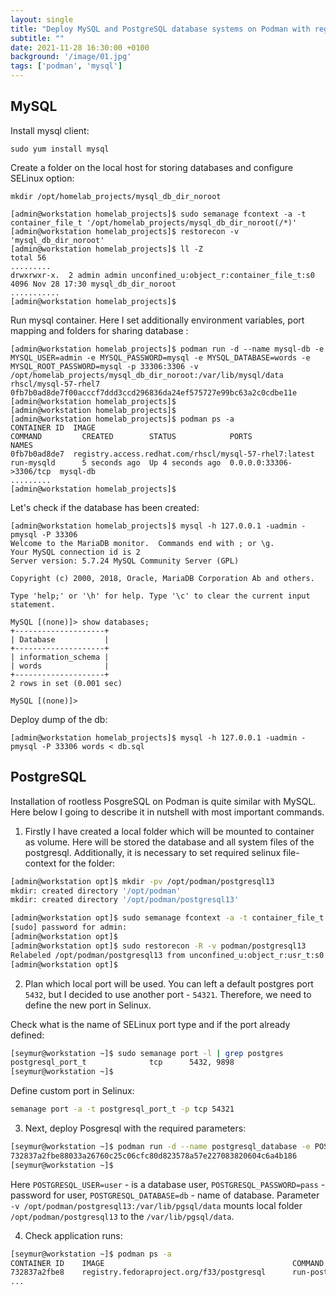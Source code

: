 ```yaml
---
layout: single
title: "Deploy MySQL and PostgreSQL database systems on Podman with regular (non-root) user" 
subtitle: ""
date: 2021-11-28 16:30:00 +0100
background: '/image/01.jpg'
tags: ['podman', 'mysql']
---
```


## MySQL
Install mysql client:

````
sudo yum install mysql
````

Create a folder on the local host for storing databases and configure SELinux option:

````
mkdir /opt/homelab_projects/mysql_db_dir_noroot

[admin@workstation homelab_projects]$ sudo semanage fcontext -a -t container_file_t '/opt/homelab_projects/mysql_db_dir_noroot(/*)'
[admin@workstation homelab_projects]$ restorecon -v 'mysql_db_dir_noroot'
[admin@workstation homelab_projects]$ ll -Z 
total 56
.........
drwxrwxr-x.  2 admin admin unconfined_u:object_r:container_file_t:s0  4096 Nov 28 17:30 mysql_db_dir_noroot
...........
[admin@workstation homelab_projects]$ 

````

Run mysql container. Here I set additionally environment variables, port mapping and folders for sharing database :

````
[admin@workstation homelab_projects]$ podman run -d --name mysql-db -e MYSQL_USER=admin -e MYSQL_PASSWORD=mysql -e MYSQL_DATABASE=words -e MYSQL_ROOT_PASSWORD=mysql -p 33306:3306 -v /opt/homelab_projects/mysql_db_dir_noroot:/var/lib/mysql/data rhscl/mysql-57-rhel7
0fb7b0ad8de7f00acccf7ddd3ccd296836da24ef575727e99bc63a2c0cdbe11e
[admin@workstation homelab_projects]$ 
[admin@workstation homelab_projects]$ 
[admin@workstation homelab_projects]$ podman ps -a
CONTAINER ID  IMAGE                                                                                                      COMMAND         CREATED        STATUS            PORTS                    NAMES
0fb7b0ad8de7  registry.access.redhat.com/rhscl/mysql-57-rhel7:latest                                                     run-mysqld      5 seconds ago  Up 4 seconds ago  0.0.0.0:33306->3306/tcp  mysql-db
.........
[admin@workstation homelab_projects]$ 

````

Let's check if the database has been created:

````
[admin@workstation homelab_projects]$ mysql -h 127.0.0.1 -uadmin -pmysql -P 33306
Welcome to the MariaDB monitor.  Commands end with ; or \g.
Your MySQL connection id is 2
Server version: 5.7.24 MySQL Community Server (GPL)

Copyright (c) 2000, 2018, Oracle, MariaDB Corporation Ab and others.

Type 'help;' or '\h' for help. Type '\c' to clear the current input statement.

MySQL [(none)]> show databases;
+--------------------+
| Database           |
+--------------------+
| information_schema |
| words              |
+--------------------+
2 rows in set (0.001 sec)

MySQL [(none)]> 
````

Deploy dump of the db:

````
[admin@workstation homelab_projects]$ mysql -h 127.0.0.1 -uadmin -pmysql -P 33306 words < db.sql 
````

## PostgreSQL
Installation of rootless PosgreSQL on Podman is quite similar with MySQL. Here below I going to describe it in nutshell with most important commands.

1. Firstly I have created a local folder which will be mounted to container as volume. Here will be stored the database and all system files of the postgresql. Additionally, it is necessary to set required selinux file-context for the folder:

````bash
[admin@workstation opt]$ mkdir -pv /opt/podman/postgresql13
mkdir: created directory '/opt/podman'
mkdir: created directory '/opt/podman/postgresql13'

[admin@workstation opt]$ sudo semanage fcontext -a -t container_file_t "/opt/podman/postgresql13(/.*)?"
[sudo] password for admin: 
[admin@workstation opt]$ 
[admin@workstation opt]$ sudo restorecon -R -v podman/postgresql13
Relabeled /opt/podman/postgresql13 from unconfined_u:object_r:usr_t:s0 to unconfined_u:object_r:container_file_t:s0
[admin@workstation opt]$ 
````

2. Plan which local port will be used. You can left a default postgres port ``5432``, but I decided to use another port - ``54321``. Therefore, we need to define the new port in Selinux. 

Check what is the name of SELinux port type and if the port already defined:
````bash
[seymur@workstation ~]$ sudo semanage port -l | grep postgres
postgresql_port_t              tcp      5432, 9898
[seymur@workstation ~]$ 
````

Define custom port in Selinux:
````bash
semanage port -a -t postgresql_port_t -p tcp 54321
````

3. Next, deploy Posgresql with the required parameters: 
````bash
[seymur@workstation ~]$ podman run -d --name postgresql_database -e POSTGRESQL_USER=user -e POSTGRESQL_PASSWORD=pass -e POSTGRESQL_DATABASE=db -p 54321:5432 -v /opt/podman/postgresql13:/var/lib/pgsql/data registry.fedoraproject.org/f33/postgresql
732837a2fbe88033a26760c25c06cfc80d823578a57e227083820604c6a4b186
[seymur@workstation ~]$ 
````

Here ``POSTGRESQL_USER=user`` - is a database user, ``POSTGRESQL_PASSWORD=pass`` - password for user, ``POSTGRESQL_DATABASE=db`` - name of database. Parameter ``-v /opt/podman/postgresql13:/var/lib/pgsql/data`` mounts local folder ``/opt/podman/postgresql13`` to the ``/var/lib/pgsql/data``. 

4. Check application runs:
````bash
[seymur@workstation ~]$ podman ps -a
CONTAINER ID    IMAGE                                          COMMAND               CREATED       STATUS                   PORTS                    NAMES
732837a2fbe8    registry.fedoraproject.org/f33/postgresql      run-postgresql        2 hours ago   Up 2 hours ago           0.0.0.0:54321->5432/tcp  postgresql_database
...
````



